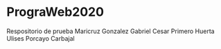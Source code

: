 # PrograWeb2020
Respositorio de prueba
Maricruz Gonzalez Gabriel
Cesar Primero Huerta
Ulises Porcayo Carbajal

